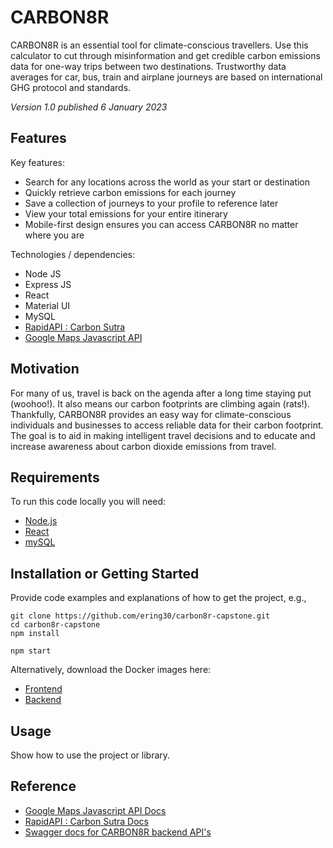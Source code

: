 # CARBON8R

CARBON8R is an essential tool for climate-conscious travellers. Use this calculator to cut through misinformation and get credible carbon emissions data for one-way trips between two destinations. Trustworthy data averages for car, bus, train and airplane journeys are based on international GHG protocol and standards.

*Version 1.0 published 6 January 2023*

## Features

Key features: 
+ Search for any locations across the world as your start or destination
+ Quickly retrieve carbon emissions for each journey
+ Save a collection of journeys to your profile to reference later
+ View your total emissions for your entire itinerary
+ Mobile-first design ensures you can access CARBON8R no matter where you are

Technologies / dependencies:
+ Node JS
+ Express JS
+ React
+ Material UI
+ MySQL
+ [RapidAPI : Carbon Sutra](https://rapidapi.com/carbonsutra/api/carbonsutra1/)
+ [Google Maps Javascript API](https://developers.google.com/maps/documentation/javascript)

## Motivation

For many of us, travel is back on the agenda after a long time staying put (woohoo!). It also means our carbon footprints are climbing again (rats!). Thankfully, CARBON8R provides an easy way for climate-conscious individuals and businesses to access reliable data for their carbon footprint. The goal is to aid in making intelligent travel decisions and to educate and increase awareness about carbon dioxide emissions from travel. 

## Requirements

To run this code locally you will need:
+ [Node.js](https://nodejs.org/)
+ [React](https://facebook.github.io/react/)
+ [mySQL](https://www.mysql.com/)

## Installation or Getting Started

Provide code examples and explanations of how to get the project, e.g.,

	git clone https://github.com/ering30/carbon8r-capstone.git
    cd carbon8r-capstone 
    npm install
    
    npm start

Alternatively, download the Docker images here:
+ [Frontend](https://hub.docker.com/r/gonthierin/carbon8r-frontend)
+ [Backend](https://hub.docker.com/r/gonthierin/carbon8r-backend)

## Usage

Show how to use the project or library.
    
## Reference

+ [Google Maps Javascript API Docs](https://developers.google.com/maps/documentation/javascript)
+ [RapidAPI : Carbon Sutra Docs](https://rapidapi.com/carbonsutra/api/carbonsutra1/)
+ [Swagger docs for CARBON8R backend API's](http://localhost:4000/api-docs/)
